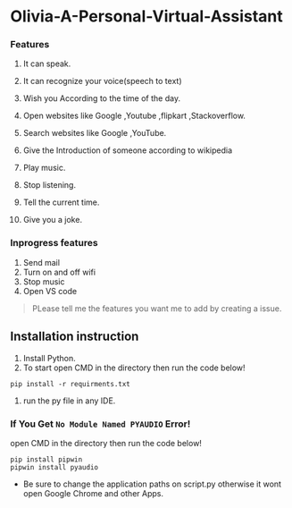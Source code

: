 # Olivia-A-Personal-Virtual-Assistant

### Features

1. It can speak.

1. It can recognize your voice(speech to text)<br>

1. Wish you According to the time of the day.

1. Open websites like Google ,Youtube ,flipkart ,Stackoverflow.

1. Search websites like Google ,YouTube.

1. Give the Introduction of someone according to wikipedia

1. Play music.

1. Stop listening.

1. Tell the current time.

1. Give you a joke.

### Inprogress features

1. Send mail
1. Turn on and off wifi
1. Stop music
1. Open VS code

> PLease tell me the features you want me to add by creating a issue.


## Installation instruction

1. Install Python.
1. To start open CMD in the directory then run the code below!

```pip install -r requirments.txt```<br>

1. run the py file in any IDE.
### If You Get ```No Module Named PYAUDIO``` Error!
open CMD in the directory then run the code below!
```
pip install pipwin
pipwin install pyaudio
```
- Be sure to change the application paths on script.py otherwise it wont open Google Chrome and other Apps. <br>




